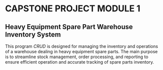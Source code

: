 # CAPSTONE PROJECT MODULE 1
##  **Heavy Equipment Spare Part Warehouse Inventory System**
This program *CRUD* is designed for managing the inventory and operations of a warehouse dealing in heavy equipment spare parts. 
The main purpose is to streamline stock management, order processing, and reporting to ensure efficient operation and accurate tracking of spare parts inventory.
